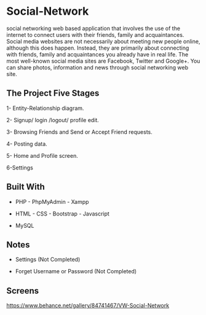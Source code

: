 
# Social-Network

social networking web based application that involves the use of the internet to connect users with their friends, family and acquaintances.
Social media websites are not necessarily about meeting new people online, although this does happen.
Instead, they are primarily about connecting with friends, family and acquaintances you already have in real
life. The most well-known social media sites are Facebook, Twitter and Google+.
You can share photos, information and news through social networking web site.


## The Project Five Stages 

1- Entity-Relationship diagram.

2- Signup/ login /logout/ profile edit.

3- Browsing Friends and Send or Accept Friend requests.

4- Posting data.

5- Home and Profile screen.

6-Settings


## Built With

* PHP - PhpMyAdmin - Xampp

* HTML - CSS - Bootstrap - Javascript  

* MySQL 


## Notes

* Settings (Not Completed)

* Forget Username or Password (Not Completed)

## Screens

https://www.behance.net/gallery/84741467/VW-Social-Network


